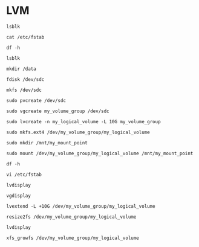 # LVM

	lsblk
	
	cat /etc/fstab
	
	df -h

	lsblk

	mkdir /data
	
	fdisk /dev/sdc
	
	mkfs /dev/sdc

	sudo pvcreate /dev/sdc

	sudo vgcreate my_volume_group /dev/sdc
	
	sudo lvcreate -n my_logical_volume -L 10G my_volume_group
	
	sudo mkfs.ext4 /dev/my_volume_group/my_logical_volume
	
	sudo mkdir /mnt/my_mount_point
	
	sudo mount /dev/my_volume_group/my_logical_volume /mnt/my_mount_point
	
	df -h
	
	vi /etc/fstab

	lvdisplay

	vgdisplay

	lvextend -L +10G /dev/my_volume_group/my_logical_volume
	
	resize2fs /dev/my_volume_group/my_logical_volume
	
	lvdisplay
	
	xfs_growfs /dev/my_volume_group/my_logical_volume